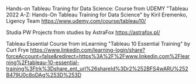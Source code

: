 Hands-on Tableau Traning for Data Science:
Course from UDEMY "Tableau 2022 A-Z: Hands-On Tableau Training for Data Science"
by Kiril Eremenko, Ligency Team
https://www.udemy.com/course/tableau10/

Studia PW
Projects from studies 
by AstraFox
https://astrafox.pl/

Tableau Essential
Course from inLearning "Tableau 10 Essential Training"
by Curt Frye
https://www.linkedin.com/learning-login/share?forceAccount=false&redirect=https%3A%2F%2Fwww.linkedin.com%2Flearning%2Ftableau-10-essential-training%3Ftrk%3Dshare_ent_url%26shareId%3Dr2%252BFS4wARU%252B479U0c8oDAg%253D%253D

